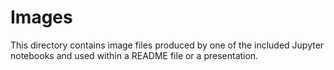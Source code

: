 # Images

This directory contains image files produced by one of the included Jupyter notebooks and used within a README file or a presentation.